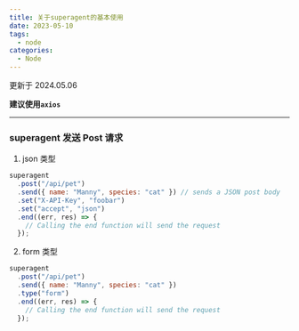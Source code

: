 ```yaml
---
title: 关于superagent的基本使用
date: 2023-05-10
tags:
  - node
categories:
  - Node
---
```


更新于 2024.05.06

**建议使用`axios`**

---

### superagent 发送 Post 请求

1. json 类型

```js
superagent
  .post("/api/pet")
  .send({ name: "Manny", species: "cat" }) // sends a JSON post body
  .set("X-API-Key", "foobar")
  .set("accept", "json")
  .end((err, res) => {
    // Calling the end function will send the request
  });
```

2. form 类型

```js
superagent
  .post("/api/pet")
  .send({ name: "Manny", species: "cat" })
  .type("form")
  .end((err, res) => {
    // Calling the end function will send the request
  });
```
